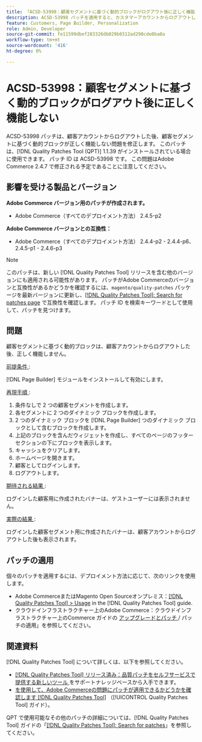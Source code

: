 ```yaml
---
title: 「ACSD-53998：顧客セグメントに基づく動的ブロックがログアウト後に正しく機能しない」
description: ACSD-53998 パッチを適用すると、カスタマーアカウントからログアウトした後、カスタマーセグメントに基づく動的ブロックが正しく機能しないAdobe Commerceの問題を修正できます。
feature: Customers, Page Builder, Personalization
role: Admin, Developer
source-git-commit: fe11599dbef283326db029b0312ad290cde0ba0a
workflow-type: tm+mt
source-wordcount: '416'
ht-degree: 0%

---
```


# ACSD-53998：顧客セグメントに基づく動的ブロックがログアウト後に正しく機能しない

ACSD-53998 パッチは、顧客アカウントからログアウトした後、顧客セグメントに基づく動的ブロックが正しく機能しない問題を修正します。 このパッチは、[!DNL Quality Patches Tool (QPT)] 1.1.39 がインストールされている場合に使用できます。 パッチ ID は ACSD-53998 です。 この問題はAdobe Commerce 2.4.7 で修正される予定であることに注意してください。

## 影響を受ける製品とバージョン

**Adobe Commerce バージョン用のパッチが作成されます。**

* Adobe Commerce（すべてのデプロイメント方法） 2.4.5-p2

**Adobe Commerce バージョンとの互換性：**

* Adobe Commerce（すべてのデプロイメント方法） 2.4.4-p2 - 2.4.4-p6、2.4.5-p1 - 2.4.6-p3

>[!NOTE]
>
>このパッチは、新しい [!DNL Quality Patches Tool] リリースを含む他のバージョンにも適用される可能性があります。 パッチがAdobe Commerceのバージョンと互換性があるかどうかを確認するには、`magento/quality-patches` パッケージを最新バージョンに更新し、[[!DNL Quality Patches Tool]: Search for patches page](https://experienceleague.adobe.com/tools/commerce-quality-patches/index.html) で互換性を確認します。 パッチ ID を検索キーワードとして使用して、パッチを見つけます。

## 問題

顧客セグメントに基づく動的ブロックは、顧客アカウントからログアウトした後、正しく機能しません。

<u> 前提条件 </u>:

[!DNL Page Builder] モジュールをインストールして有効にします。

<u> 再現手順 </u>:

1. 条件なしで 2 つの顧客セグメントを作成します。
1. 各セグメントに 2 つのダイナミック ブロックを作成します。
1. 2 つのダイナミック ブロックを [!DNL Page Builder] つのダイナミック ブロックとして含むブロックを作成します。
1. 上記のブロックを含んだウィジェットを作成し、すべてのページのフッターセクションの下にブロックを表示します。
1. キャッシュをクリアします。
1. ホームページを開きます。
1. 顧客としてログインします。
1. ログアウトします。

<u> 期待される結果 </u>:

ログインした顧客用に作成されたバナーは、ゲストユーザーには表示されません。

<u> 実際の結果 </u>:

ログインした顧客セグメント用に作成されたバナーは、顧客アカウントからログアウトした後も表示されます。

## パッチの適用

個々のパッチを適用するには、デプロイメント方法に応じて、次のリンクを使用します。

* Adobe CommerceまたはMagento Open Sourceオンプレミス：[[!DNL Quality Patches Tool] > Usage](/help/tools/quality-patches-tool/usage.md) in the [!DNL Quality Patches Tool] guide.
* クラウドインフラストラクチャー上のAdobe Commerce：クラウドインフラストラクチャー上のCommerce ガイドの [ アップグレードとパッチ ](https://experienceleague.adobe.com/docs/commerce-cloud-service/user-guide/develop/upgrade/apply-patches.html)/ パッチの適用」を参照してください。

## 関連資料

[!DNL Quality Patches Tool] について詳しくは、以下を参照してください。

* [[!DNL Quality Patches Tool]  リリース済み：品質パッチをセルフサービスで提供する新しいツール ](https://experienceleague.adobe.com/en/docs/commerce-knowledge-base/kb/announcements/commerce-announcements/magento-quality-patches-released-new-tool-to-self-serve-quality-patches) をサポートナレッジベースから入手できます。
* [ を使用して、Adobe Commerceの問題にパッチが適用できるかどうかを確認します  [!DNL Quality Patches Tool]](/help/tools/quality-patches-tool/patches-available-in-qpt/check-patch-for-magento-issue-with-magento-quality-patches.md) （[!UICONTROL Quality Patches Tool] ガイド）。


QPT で使用可能なその他のパッチの詳細については、[!DNL Quality Patches Tool] ガイドの「[[!DNL Quality Patches Tool]: Search for patches](https://experienceleague.adobe.com/tools/commerce-quality-patches/index.html)」を参照してください。
